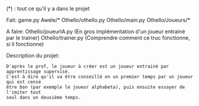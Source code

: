 (*) : tout ce qu'il y a dans le projet

Fait:
	game.py
	Awele/*
	Othello/othello.py
	Othello/main.py
	Othello/Joueurs/*

A faire:
	Othello/joueurIA.py (En gros implémentation d'un joueur entrainé par le trainer)
	Othello/trainer.py (Comprendre comment ce truc fonctionne, si il fonctionne)

Description du projet:

    D'après le prof, le joueur à créer est un joueur entrainé par apprentissage supervisé.
    C'est à dire qu'il va être conseillé en un premier temps par un joueur qui est censé
    être bon (par exemple le joueur alphabeta), puis ensuite essayer de l'imiter tout
    seul dans un deuxième temps.